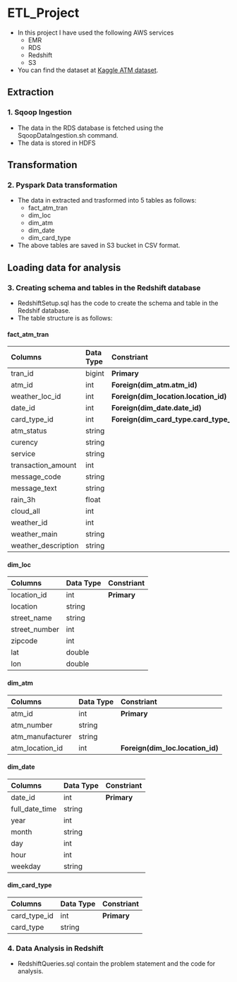 # ETL_Project
- In this project I have used the following AWS services
	- EMR
	- RDS
	- Redshift
	- S3
- You can find the dataset at [Kaggle ATM dataset](https://www.kaggle.com/datasets/sparnord/danish-atm-transactions).

## Extraction
### 1. Sqoop Ingestion
- The data in the RDS database is fetched using the SqoopDataIngestion.sh command.
- The data is stored in HDFS

## Transformation
### 2. Pyspark Data transformation
- The data in extracted and trasformed into 5 tables as follows:
	- fact_atm_tran
	- dim_loc
	- dim_atm
	- dim_date
	- dim_card_type
- The above tables are saved in S3 bucket in CSV format.

## Loading data for analysis
### 3. Creating schema and tables in the Redshift database
- RedshiftSetup.sql has the code to create the schema and table in the Redshif database.
- The table structure is as follows:
#### fact_atm_tran
|Columns|Data Type|Constriant|
|:-|:-|:-|
|tran_id|bigint|**Primary**|
|atm_id|int|**Foreign(dim_atm.atm_id)**|
|weather_loc_id|int|**Foreign(dim_location.location_id)**|
|date_id|int|**Foreign(dim_date.date_id)**|
|card_type_id|int|**Foreign(dim_card_type.card_type_id)**|
|atm_status|string|
|curency|string|
|service|string|
|transaction_amount|int|
|message_code|string|
|message_text|string|
|rain_3h|float|
|cloud_all|int|
|weather_id|int|
|weather_main|string|
|weather_description|string|
#### dim_loc
|Columns|Data Type|Constriant|
| :- | :- |:-|
|location_id|int|**Primary**|
|location|string|
|street_name|string|
|street_number|int|
|zipcode|int|
|lat|double|
|lon|double|
#### dim_atm
|Columns|Data Type|Constriant|
|:-|:-|:-|
|atm_id|int|**Primary**|
|atm_number|string|
|atm_manufacturer|string|
|atm_location_id|int|**Foreign(dim_loc.location_id)**|
#### dim_date
|Columns|Data Type|Constriant|
| :- | :- |:-|
|date_id|int|**Primary**|
|full_date_time|string||
|year|int||
|month|string||
|day|int||
|hour|int||
|weekday|string||
#### dim_card_type
|Columns|Data Type|Constriant|
|:-|:-|:-|
|card_type_id|int|**Primary**|
|card_type|string|
### 4. Data Analysis in Redshift
- RedshiftQueries.sql contain the problem statement and the code for analysis.